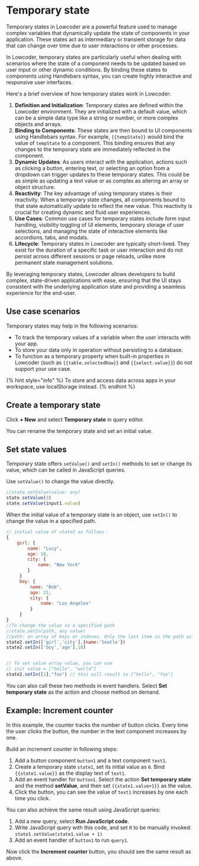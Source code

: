 # Temporary state

Temporary states in Lowcoder are a powerful feature used to manage complex variables that dynamically update the state of components in your application. These states act as intermediary or transient storage for data that can change over time due to user interactions or other processes.

In Lowcoder, temporary states are particularly useful when dealing with scenarios where the state of a component needs to be updated based on user input or other dynamic conditions. By binding these states to components using Handlebars syntax, you can create highly interactive and responsive user interfaces.

Here's a brief overview of how temporary states work in Lowcoder:

1. **Definition and Initialization**: Temporary states are defined within the Lowcoder environment. They are initialized with a default value, which can be a simple data type like a string or number, or more complex objects and arrays.
2. **Binding to Components**: These states are then bound to UI components using Handlebars syntax. For example, `{{tempState}}` would bind the value of `tempState` to a component. This binding ensures that any changes to the temporary state are immediately reflected in the component.
3. **Dynamic Updates**: As users interact with the application, actions such as clicking a button, entering text, or selecting an option from a dropdown can trigger updates to these temporary states. This could be as simple as updating a text value or as complex as altering an array or object structure.
4. **Reactivity**: The key advantage of using temporary states is their reactivity. When a temporary state changes, all components bound to that state automatically update to reflect the new value. This reactivity is crucial for creating dynamic and fluid user experiences.
5. **Use Cases**: Common use cases for temporary states include form input handling, visibility toggling of UI elements, temporary storage of user selections, and managing the state of interactive elements like accordions, tabs, and modals.
6. **Lifecycle**: Temporary states in Lowcoder are typically short-lived. They exist for the duration of a specific task or user interaction and do not persist across different sessions or page reloads, unlike more permanent state management solutions.

By leveraging temporary states, Lowcoder allows developers to build complex, state-driven applications with ease, ensuring that the UI stays consistent with the underlying application state and providing a seamless experience for the end-user.

## Use case scenarios

Temporary states may help in the following scenarios:

* To track the temporary values of a variable when the user interacts with your app.
* To store your data only in operation without persisting to a database.
* To function as a temporary property when built-in properties in Lowcoder (such as `{{table.selectedRow}}` and `{{select.value}}`) do not support your use case.

{% hint style="info" %}
To store and access data across apps in your workspace, use localStorage instead.
{% endhint %}

## Create a temporary state

Click **+ New** and select **Temporary state** in query editor.

You can rename the temporary state and set an initial value.

## Set state values

Temporary state offers `setValue()` and `setIn()` methods to set or change its value, which can be called in JavaScript queries.

Use `setValue()` to change the value directly.

```javascript
//state.setValue(value: any)
state.setValue(3)
state.setValue(input1.value)
```

When the initial value of a temporary state is an object, use `setIn()` to change the value in a specified path.

```javascript
// initial value of state2 as follows：
{
    girl: {
        name: "Lucy",
        age: 18,
        city: {
            name: "New York"
        }
     }
     boy: {
         name: "Bob",
         age: 21,
         city: {
             name: "Los Angeles"
         }
     }
}
//To change the value in a specified path
//state.setIn(path, any value)
//path: an array of keys or indexes. Only the last item in the path will be changed.
state2.setIn(['girl','city'],{name:'Seatle'})
state2.setIn(['boy','age'],18)


// To set value array value, you can use 
// init value = ["hello", "world"]
state2.setIn([1],"foo") // this will result to ["hello", "foo"]
```

You can also call these two methods in event handlers. Select **Set temporary state** as the action and choose method on demand.

## Example: Increment counter

In this example, the counter tracks the number of button clicks. Every time the user clicks the button, the number in the text component increases by one.

Build an increment counter in following steps:

1. Add a button component `button1` and a text component `text1`.
2. Create a temporary state `state1`, set its initial value as `0`. Bind `{{state1.value}}` as the display text of `text1`.
3. Add an event handler for `button1`. Select the action **Set temporary state** and the method **setValue**, and then set `{{state1.value+1}}` as the value.
4. Click the button, you can see the value of `text1` increases by one each time you click.

You can also achieve the same result using JavaScript queries:

1. Add a new query, select **Run JavaScript code**.
2. Write JavaScript query with this code, and set it to be manually invoked:\
   `state1.setValue(state1.value + 1)`
3. Add an event handler of `button1` to run `query1`.

Now click the **Increment counter** button, you should see the same result as above.

